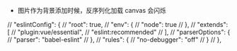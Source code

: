 - 图片作为背景添加时候，反序列化加载 canvas 会闪烁

// "eslintConfig": {
// "root": true,
// "env": {
// "node": true
// },
// "extends": [
// "plugin:vue/essential",
// "eslint:recommended"
// ],
// "parserOptions": {
// "parser": "babel-eslint"
// },
// "rules": {
// "no-debugger": "off"
// }
// },
